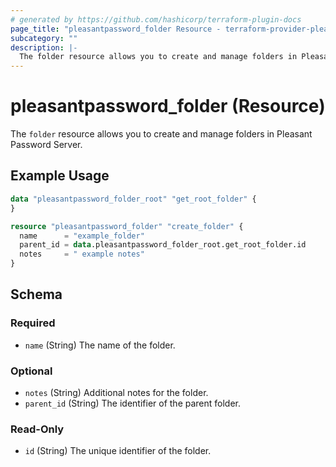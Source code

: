 ```yaml
---
# generated by https://github.com/hashicorp/terraform-plugin-docs
page_title: "pleasantpassword_folder Resource - terraform-provider-pleasantpassword"
subcategory: ""
description: |-
  The folder resource allows you to create and manage folders in Pleasant Password Server.
---
```


# pleasantpassword_folder (Resource)

The `folder` resource allows you to create and manage folders in Pleasant Password Server.

## Example Usage

```terraform
data "pleasantpassword_folder_root" "get_root_folder" {
}

resource "pleasantpassword_folder" "create_folder" {
  name      = "example_folder"
  parent_id = data.pleasantpassword_folder_root.get_root_folder.id
  notes     = " example notes"
}
```

<!-- schema generated by tfplugindocs -->
## Schema

### Required

- `name` (String) The name of the folder.

### Optional

- `notes` (String) Additional notes for the folder.
- `parent_id` (String) The identifier of the parent folder.

### Read-Only

- `id` (String) The unique identifier of the folder.
